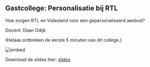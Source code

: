 ## Gastcollege: Personalisatie bij RTL
Hoe zorgen RTL en Videoland voor een gepersonaliseerd aanbod?

Docent: Daan Odijk

(Helaas ontbreken de eerste 5 minuten van dit college.)

![embed](https://player.vimeo.com/video/404558790?byline=0&portrait=0)

Download de slides hier: [slides](/lectures/daan-odijk/RTL-Handout-Daan-Odijk.pdf)

